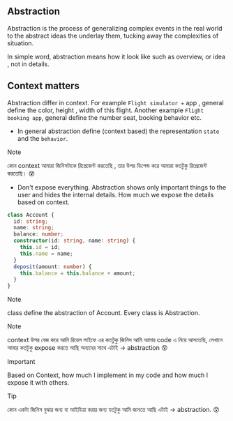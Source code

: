 ## Abstraction

Abstraction is the process of generalizing complex events in the real world to the abstract ideas the underlay them, tucking away the complexities of situation.

In simple word, abstraction means how it look like such as overview, or idea , not in details.

## Context matters

Abstraction differ in context. For example `Flight simulator ✈️` app , general define the color, height , width of this flight. Another example `Flight booking app`, general define the number seat, booking behavior etc.

- In general abstraction define (context based) the representation `state` and the `behavior`.

> [!NOTE]
> কোন context আমারা জিনিসটাকে রিপ্রেজেন্ট করতেছি , তার উপর ডিপেন্ড করে আমারা কতটুকু রিপ্রেজেন্ট করতেছি। 😵

- Don't expose everything. Abstraction shows only important things to the user and hides the internal details. How much we expose the details based on context.

```ts
class Account {
  id: string;
  name: string;
  balance: number;
  constructor(id: string, name: string) {
    this.id = id;
    this.name = name;
  }
  deposit(amount: number) {
    this.balance = this.balance + amount;
  }
}
```

> [!NOTE]
> class define the abstraction of Account. Every class is Abstraction.

> [!NOTE]
> context উপর বেজ করে আমি রিয়েল লাইফে এর কতটুকু জিনিস আমি আমার code এ নিয়ে আসতেছি, সেখানে আবার কতটুকু expose করতে আছি অন্যদের সাথে এটাই &rarr; abstraction 😵

> [!IMPORTANT]
> Based on Context, how much I implement in my code and how much I expose it with others.

> [!TIP]
> কোন একটা জিনিস বুঝার জন্য বা আইডিয়া করার জন্য যতটুকু আমি জানতে আছি এটাই &rarr; abstraction. 😵
